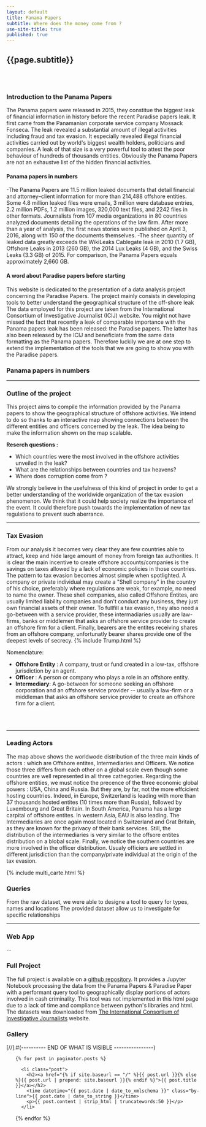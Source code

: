 ```yaml
---
layout: default
title: Panama Papers
subtitle: Where does the money come from ?
use-site-title: true
published: true
---
```

## {{page.subtitle}}  
<br>   
<br>   
  
### Introduction to the Panama Papers
<!-- ![image-title-here](/img/Trump.jpg){:class="img-responsive"} -->

The Panama papers were released in 2015, they constitue the biggest leak of financial information in history before the recent Paradise papers leak. It first came from the Panamanian corporate service company Mossack Fonseca. The leak revealed a substantial amount of illegal activities including fraud and tax evasion. It especially revealed illegal financial activities carried out by world's biggest wealth holders, politicians and companies. A leak of that size is a very powerful tool to attest the poor behaviour of hundreds of thousands entities. Obviously the Panama Papers are not an exhaustve list of the hidden financial activities. 



#### Panama papers in numbers
 
-The Panama Papers are 11.5 million leaked documents that detail financial and attorney–client information for more than 214,488 offshore entities. Some 4.8 million leaked files were emails, 3 million were database entries, 2.2 million PDFs, 1.2 million images, 320,000 text files, and 2242 files in other formats. Journalists from 107 media organizations in 80 countries analyzed documents detailing the operations of the law firm. After more than a year of analysis, the first news stories were published on April 3, 2016, along with 150 of the documents themselves.
-The sheer quantity of leaked data greatly exceeds the WikiLeaks Cablegate leak in 2010 (1.7 GB), Offshore Leaks in 2013 (260 GB), the 2014 Lux Leaks (4 GB), and the Swiss Leaks (3.3 GB) of 2015. For comparison, the Panama Papers equals approximately 2,660 GB.



#### A word about Paradise papers before starting
This website is dedicated to the presentation of a data analysis project concerning the Paradise Papers. The project mainly consists in developing tools to better understand the geographical structure of the off-shore leak The data employed for this project are taken from the International Consortium of Investigative Journalist (ICIJ) website. You might not have missed the fact that recently a leak of comparable importance with the Panama papers leak has been released: the Paradise papers. The latter has also been released by the ICIJ and beneficiate from the same data formatting as the Panama papers. Therefore luckily we are at one step to extend the implementation of the tools that we are going to show you with the Paradise papers. 






### Panama papers in numbers

--- 

### Outline of the project

This project aims to compile the information provided by the Panama papers to show the geographical structure of offshore activities. We intend to do so thanks to an interactive map showing connections between the different entities and officers concerned by the leak. The idea being to make the information shown on the map scalable.   
  
**Reserch questions :**   
- Which countries were the most involved in the offshore activities unveiled in the leak?   <br>
- What are the relationships between countries and tax heavens?  <br>
- Where does corruption come from ?  <br>  
	
We strongly believe in the usefulness of this kind of project in order to get a better understanding of the worldwide organization of the tax evasion phenomenon. We think that it could help society realize the importance of the event. It could therefore push towards the implementation of new tax regulations to prevent such aberrance. 








----
  
### Tax Evasion

From our analysis it becomes very clear they are few countries able to attract, keep and hide large amount of money from foreign tax authorities. It is clear the main incentive to create offshore accounts/companies is the savings on taxes allowed by a lack of economic policies in those countries.     
The pattern to tax evasion becomes almost simple when spotlighted. A company or private individual may create a "Shell company" in the country of his choice, preferably where regulations are weak, for example, no need to name the owner. These shell companies, also called Offshore Entites, are usually limited liability companies and don't conduct any business, they just own financial assets of their owner. To fullfill a tax evasion, they also need a go-between with a service provider, these intermadiaries usually are law-firms, banks or middlemen that asks an offshore service provider to create an offshore firm for a client. Finally, bearers are the entites receiving shares from an offshore company, unfortunatly bearer shares provide one of the deepest levels of secrecy. 
{% include Trump.html %}  <br>



  
Nomenclature:  
- **Offshore Entity** : A company, trust or fund created in a low-tax, offshore jurisdiction by an agent.   
- **Officer** : A person or company who plays a role in an offshore entity.   
- **Intermediary**: A go-between for someone seeking an offshore corporation and an offshore service provider -- usually a law-firm or a middleman that asks an offshore service provider to create an offshore firm for a client.  
 
 
<br>   
<br>   

---

### Leading Actors
The map above shows the worldwode distribution of the three main kinds of actors : which are Offshore entites, Intermediaries and Officers. We notice those three differs from each other on a global scale even though some countries are well represented in all three cathegories. 
Regarding the offshore entities, we must notice the precence of the three economic global powers : USA, China and Russia. But they are, by far, not the more effcicient hosting countries. Indeed, in Europe, Switzerland is leading with more than 37 thousands hosted entites (10 times more than Russia), followed by Luxembourg and Great Britain. In South America, Panama has a large carpital of offshore entites. In western Asia, EAU is also leading.
The Intermediaries are once again most located in Switzerland and Grat Britain, as they are known for the privacy of their bank services. Still, the distribution of the intermediaries is very similar to the offsore entites distribution on a blobal scale.
Finally, we notice the southern countries are more involved in the officer distribution. Usualy officiers are settled in different jurisdiction than the company/private individual at the origin of the tax evasion.

  
{% include multi_carte.html %}	 <br>

### Queries

From the raw dataset, we were able to designe a tool to query for types, names and locations 
The provided dataset allow us to investigate for specific relationships  



---

### Web App

--

### Full Project

The full project is available on a [github repository](https://github.com/adrienruault/ada_molmaru/tree/master/project). It provides a Jupyter Notebook processing the data from the Panama Papers & Paradise Paper with a performant query tool to geographically display portions of actors involved in cash criminality. This tool was not implemented in this html page due to a lack of time and compliance between python's libraries and html.   
The datasets was downloaded from [The International Consortium of Investigative Journalists](https://offshoreleaks.icij.org/pages/database) website.


### Gallery


<!-- {% include Cahuzac.html %}-->

<!-- {% include Sigmundur.html %}-->

<!-- {% include ANG_VONG_VATHANA.html %}-->

<!-- {% include FIFA1.html %}-->


[//]:#(---------- END OF WHAT IS VISIBLE ----------------)<!DOCTYPE html>


<!-- Posts -->
<ul id="posts">

	{% for post in paginator.posts %}

	  <li class="post">
	  	<h2><a href="{% if site.baseurl == "/" %}{{ post.url }}{% else %}{{ post.url | prepend: site.baseurl }}{% endif %}">{{ post.title }}</a></h2>
		<time datetime="{{ post.date | date_to_xmlschema }}" class="by-line">{{ post.date | date_to_string }}</time>
	  	<p>{{ post.content | strip_html | truncatewords:50 }}</p>
	  </li>

   {% endfor %}

</ul>
